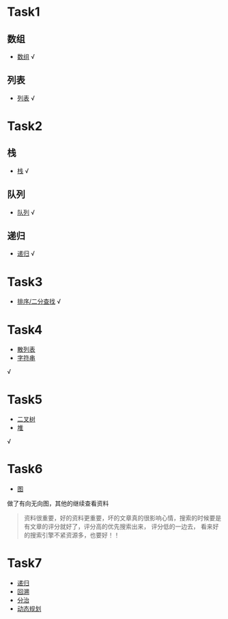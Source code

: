 # Task1

## 数组
-   [数组](https://github.com/GavinAlison/leetcode/blob/master/algorithm/src/main/resources/1.array.md) √
## 列表
-   [列表](https://github.com/GavinAlison/leetcode/blob/master/algorithm/src/main/resources/2.list.md) √

# Task2
## 栈
-   [栈](https://github.com/GavinAlison/leetcode/blob/master/algorithm/src/main/resources/3.stack.md) √

## 队列
-   [队列](https://github.com/GavinAlison/leetcode/blob/master/algorithm/src/main/resources/4.queue.md) √

## 递归
-   [递归](https://github.com/GavinAlison/leetcode/blob/master/algorithm/src/main/resources/5.recursive.md) √

# Task3
-   [排序/二分查找](https://github.com/GavinAlison/leetcode/blob/master/algorithm/src/main/resources/6.sort.md)  √

# Task4
-   [散列表](https://github.com/GavinAlison/leetcode/blob/master/algorithm/src/main/resources/7.hashAndStr.md)
-   [字符串](https://github.com/GavinAlison/leetcode/blob/master/algorithm/src/main/resources/7.hashAndStr.md)

√

# Task5
-   [二叉树](https://github.com/GavinAlison/leetcode/blob/master/algorithm/src/main/resources/8.bstAndHeap.md)
-   [堆](https://github.com/GavinAlison/leetcode/blob/master/algorithm/src/main/resources/8.bstAndHeap.md)

√

# Task6
-   [图](https://github.com/GavinAlison/leetcode/blob/master/algorithm/src/main/resources/9.graph.md)

做了有向无向图，其他的继续查看资料
>资料很重要，好的资料更重要，坏的文章真的很影响心情，搜索的时候要是有文章的评分就好了，评分高的优先搜索出来，
评分低的一边去， 看来好的搜索引擎不紧资源多，也要好！！


# Task7
-   [递归]()
-   [回溯]()
-   [分治]()
-   [动态规划]()


